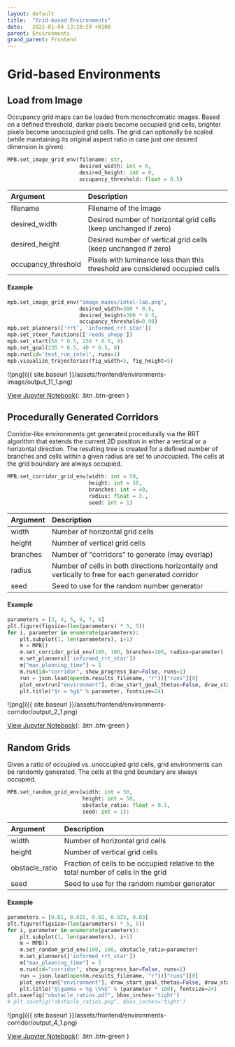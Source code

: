 ```yaml
---
layout: default
title:  "Grid-based Environments"
date:   2021-01-04 13:20:59 +0100
parent: Environments
grand_parent: Frontend
---
```


# Grid-based Environments

## Load from Image

Occupancy grid maps can be loaded from monochromatic images. Based on a defined threshold, darker pixels become occupied grid cells, brighter pixels become unoccupied grid cells. The grid can optionally be scaled (while maintaining its original aspect ratio in case just one desired dimension is given).

```py
MPB.set_image_grid_env(filename: str,
                       desired_width: int = 0,
                       desired_height: int = 0,
                       occupancy_threshold: float = 0.5)
```

| Argument        | Description        |
|:----------------|:-------------------|
| filename            | Filename of the image |
| desired_width       | Desired number of horizontal grid cells (keep unchanged if zero) |
| desired_height      | Desired number of vertical grid cells (keep unchanged if zero) |
| occupancy_threshold | Pixels with luminance less than this threshold are considered occupied cells |

#### Example
```python
mpb.set_image_grid_env("image_mazes/intel-lab.png",
                       desired_width=300 * 0.5,
                       desired_height=300 * 0.5,
                       occupancy_threshold=0.98)
mpb.set_planners(['rrt', 'informed_rrt_star'])
mpb.set_steer_functions(['reeds_shepp'])
mpb.set_start(50 * 0.5, 230 * 0.5, 0)
mpb.set_goal(235 * 0.5, 40 * 0.5, 0)
mpb.run(id='test_run_intel', runs=1)
mpb.visualize_trajectories(fig_width=5, fig_height=5)
```
![png]({{ site.baseurl }}/assets/frontend/environments-image/output_11_1.png)

[View Jupyter Notebook](https://github.com/eric-heiden/mpb/blob/master/plotting/Image%20Grid%20Maze.ipynb){: .btn .btn-green }

## Procedurally Generated Corridors

Corridor-like environments get generated procedurally via the RRT algorithm that extends the current 2D position in either a vertical or a horizontal direction. The resulting tree is created for a defined number of branches and cells within a given radius are set to unoccupied. The cells at the grid boundary are always occupied.

```py
MPB.set_corridor_grid_env(width: int = 50,
                          height: int = 50,
                          branches: int = 40,
                          radius: float = 3.,
                          seed: int = 1)
```

| Argument        | Description        |
|:----------------|:-------------------|
| width           | Number of horizontal grid cells |
| height          | Number of vertical grid cells |
| branches        | Number of "corridors" to generate (may overlap) |
| radius          | Number of cells in both directions horizontally and vertically to free for each generated corridor |
| seed            | Seed to use for the random number generator |

#### Example
```python
parameters = [3, 4, 5, 6, 7, 8]
plt.figure(figsize=(len(parameters) * 5, 5))
for i, parameter in enumerate(parameters):
    plt.subplot(1, len(parameters), i+1)
    m = MPB()
    m.set_corridor_grid_env(100, 100, branches=100, radius=parameter)
    m.set_planners(['informed_rrt_star'])
    m["max_planning_time"] = 1
    m.run(id="corridor", show_progress_bar=False, runs=1)
    run = json.load(open(m.results_filename, "r"))["runs"][0]
    plot_env(run["environment"], draw_start_goal_thetas=False, draw_start_goal=False, set_title=False)
    plt.title("$r = %g$" % parameter, fontsize=24)
```
![png]({{ site.baseurl }}/assets/frontend/environments-corridor/output_2_1.png)

[View Jupyter Notebook](https://github.com/eric-heiden/mpb/blob/master/plotting/Corridors.ipynb){: .btn .btn-green }

## Random Grids

Given a ratio of occupied vs. unoccupied grid cells, grid environments can be randomly generated. The cells at the grid boundary are always occupied.

```py
MPB.set_random_grid_env(width: int = 50,
                        height: int = 50,
                        obstacle_ratio: float = 0.1,
                        seed: int = 1):
```

| Argument        | Description        |
|:----------------|:-------------------|
| width           | Number of horizontal grid cells |
| height          | Number of vertical grid cells |
| obstacle_ratio  | Fraction of cells to be occupied relative to the total number of cells in the grid |
| seed            | Seed to use for the random number generator |

#### Example
```python
parameters = [0.01, 0.015, 0.02, 0.025, 0.03]
plt.figure(figsize=(len(parameters) * 5, 5))
for i, parameter in enumerate(parameters):
    plt.subplot(1, len(parameters), i+1)
    m = MPB()
    m.set_random_grid_env(100, 100, obstacle_ratio=parameter)
    m.set_planners(['informed_rrt_star'])
    m["max_planning_time"] = 1
    m.run(id="corridor", show_progress_bar=False, runs=1)
    run = json.load(open(m.results_filename, "r"))["runs"][0]
    plot_env(run["environment"], draw_start_goal_thetas=False, draw_start_goal=False, set_title=False)
    plt.title("$\gamma = %g \%%$" % (parameter * 100), fontsize=24)
plt.savefig("obstacle_ratios.pdf", bbox_inches='tight')
# plt.savefig("obstacle_ratios.png", bbox_inches='tight')
```

![png]({{ site.baseurl }}/assets/frontend/environments-corridor/output_4_1.png)

[View Jupyter Notebook](https://github.com/eric-heiden/mpb/blob/master/plotting/Corridors.ipynb){: .btn .btn-green }
